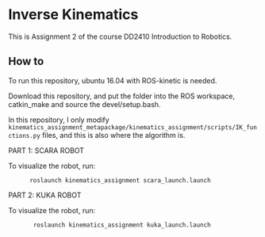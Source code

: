 # Inverse Kinematics

This is Assignment 2 of the course DD2410 Introduction to Robotics.

## How to

To run this repository, ubuntu 16.04 with ROS-kinetic is needed.

Download this repository, and put the folder into the ROS workspace, catkin_make and source the devel/setup.bash.

In this repository, I only modify `kinematics_assignment_metapackage/kinematics_assignment/scripts/IK_functions.py` files, and this is also where the algorithm is.

PART 1: SCARA ROBOT
	
To visualize the robot, run: 
	
          roslaunch kinematics_assignment scara_launch.launch
	
PART 2: KUKA ROBOT
	
To visualize the robot, run: 

           roslaunch kinematics_assignment kuka_launch.launch

